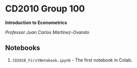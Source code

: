 # CD2010 Group 100

**Introduction to Econometrics**

*Professor Juan Carlos Martinez-Ovando*

## Notebooks

1. `CD2010_FirstNotebook.ipynb` - The first notebook in Colab.


